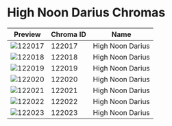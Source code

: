 # High Noon Darius Chromas



| Preview | Chroma ID | Name |
|---------|-----------|------|
| ![122017](https://raw.communitydragon.org/latest/plugins/rcp-be-lol-game-data/global/default/v1/champion-chroma-images/122/122017.png) | 122017 | High Noon Darius |
| ![122018](https://raw.communitydragon.org/latest/plugins/rcp-be-lol-game-data/global/default/v1/champion-chroma-images/122/122018.png) | 122018 | High Noon Darius |
| ![122019](https://raw.communitydragon.org/latest/plugins/rcp-be-lol-game-data/global/default/v1/champion-chroma-images/122/122019.png) | 122019 | High Noon Darius |
| ![122020](https://raw.communitydragon.org/latest/plugins/rcp-be-lol-game-data/global/default/v1/champion-chroma-images/122/122020.png) | 122020 | High Noon Darius |
| ![122021](https://raw.communitydragon.org/latest/plugins/rcp-be-lol-game-data/global/default/v1/champion-chroma-images/122/122021.png) | 122021 | High Noon Darius |
| ![122022](https://raw.communitydragon.org/latest/plugins/rcp-be-lol-game-data/global/default/v1/champion-chroma-images/122/122022.png) | 122022 | High Noon Darius |
| ![122023](https://raw.communitydragon.org/latest/plugins/rcp-be-lol-game-data/global/default/v1/champion-chroma-images/122/122023.png) | 122023 | High Noon Darius |